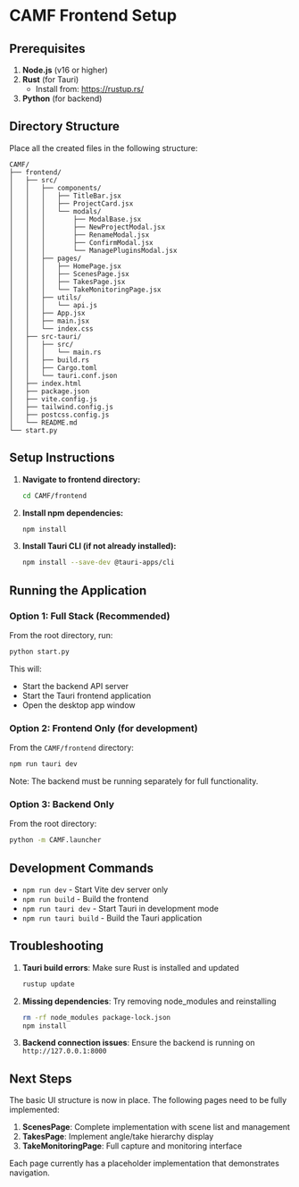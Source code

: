# CAMF Frontend Setup

## Prerequisites

1. **Node.js** (v16 or higher)
2. **Rust** (for Tauri)
   - Install from: https://rustup.rs/
3. **Python** (for backend)

## Directory Structure

Place all the created files in the following structure:

```
CAMF/
├── frontend/
│   ├── src/
│   │   ├── components/
│   │   │   ├── TitleBar.jsx
│   │   │   ├── ProjectCard.jsx
│   │   │   └── modals/
│   │   │       ├── ModalBase.jsx
│   │   │       ├── NewProjectModal.jsx
│   │   │       ├── RenameModal.jsx
│   │   │       ├── ConfirmModal.jsx
│   │   │       └── ManagePluginsModal.jsx
│   │   ├── pages/
│   │   │   ├── HomePage.jsx
│   │   │   ├── ScenesPage.jsx
│   │   │   ├── TakesPage.jsx
│   │   │   └── TakeMonitoringPage.jsx
│   │   ├── utils/
│   │   │   └── api.js
│   │   ├── App.jsx
│   │   ├── main.jsx
│   │   └── index.css
│   ├── src-tauri/
│   │   ├── src/
│   │   │   └── main.rs
│   │   ├── build.rs
│   │   ├── Cargo.toml
│   │   └── tauri.conf.json
│   ├── index.html
│   ├── package.json
│   ├── vite.config.js
│   ├── tailwind.config.js
│   ├── postcss.config.js
│   └── README.md
└── start.py
```

## Setup Instructions

1. **Navigate to frontend directory:**
   ```bash
   cd CAMF/frontend
   ```

2. **Install npm dependencies:**
   ```bash
   npm install
   ```

3. **Install Tauri CLI (if not already installed):**
   ```bash
   npm install --save-dev @tauri-apps/cli
   ```

## Running the Application

### Option 1: Full Stack (Recommended)

From the root directory, run:
```bash
python start.py
```

This will:
- Start the backend API server
- Start the Tauri frontend application
- Open the desktop app window

### Option 2: Frontend Only (for development)

From the `CAMF/frontend` directory:
```bash
npm run tauri dev
```

Note: The backend must be running separately for full functionality.

### Option 3: Backend Only

From the root directory:
```bash
python -m CAMF.launcher
```

## Development Commands

- `npm run dev` - Start Vite dev server only
- `npm run build` - Build the frontend
- `npm run tauri dev` - Start Tauri in development mode
- `npm run tauri build` - Build the Tauri application

## Troubleshooting

1. **Tauri build errors**: Make sure Rust is installed and updated
   ```bash
   rustup update
   ```

2. **Missing dependencies**: Try removing node_modules and reinstalling
   ```bash
   rm -rf node_modules package-lock.json
   npm install
   ```

3. **Backend connection issues**: Ensure the backend is running on `http://127.0.0.1:8000`

## Next Steps

The basic UI structure is now in place. The following pages need to be fully implemented:

1. **ScenesPage**: Complete implementation with scene list and management
2. **TakesPage**: Implement angle/take hierarchy display
3. **TakeMonitoringPage**: Full capture and monitoring interface

Each page currently has a placeholder implementation that demonstrates navigation.